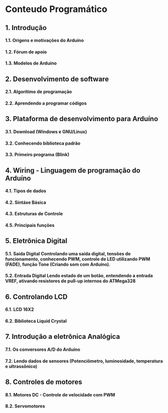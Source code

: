 # Conteudo Programático
    
## 1. Introdução

#### 1.1. Origens e motivações do Arduíno
#### 1.2. Fórum de apoio
#### 1.3. Modelos de Arduíno

## 2. Desenvolvimento de software

#### 2.1. Algorítimo de programação
#### 2.2. Aprendendo a programar códigos

## 3. Plataforma de desenvolvimento para Arduíno

#### 3.1. Download (Windows e GNU/Linux)
#### 3.2. Conhecendo biblioteca padrão
#### 3.3. Primeiro programa (Blink)

## 4. Wiring - Linguagem de programação do Arduíno

#### 4.1. Tipos de dados
#### 4.2. Sintáxe Básica
#### 4.3. Estruturas de Controle
#### 4.5. Principais funções

## 5. Eletrônica Digital

#### 5.1. Saída Digital Controlando uma saída digital, tensões de funcionamento, conhecendo PWM, controle de LED utilizando PWM (FADE), função Tone (Criando som com Arduíno).
#### 5.2. Entrada Digital Lendo estado de um botão, entendendo a entrada VREF, ativando resistores de pull-up internos do ATMega328

## 6. Controlando LCD

#### 6.1. LCD 16X2
#### 6.2. Biblioteca Liquid Crystal

## 7. Introdução a eletrônica Analógica

#### 7.1. Os conversores A/D do Arduíno
#### 7.2. Lendo dados de sensores (Potenciômetro, luminosidade, temperatura e ultrassônico)

## 8. Controles de motores

#### 8.1. Motores DC - Controle de velocidade com PWM
#### 8.2. Servomotores 
